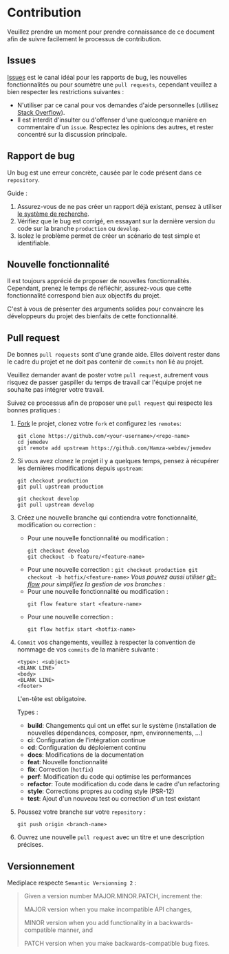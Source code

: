 # Contribution

Veuillez prendre un moment pour prendre connaissance de ce document afin de suivre facilement le processus de contribution.

## Issues

[Issues](https://github.com/Hamza-webdev/jemedev/issues) est le canal idéal pour les rapports de bug, les nouvelles fonctionnalités ou pour soumètre une `pull requests`, cependant veuillez a bien respecter les restrictions suivantes :

- N'utiliser par ce canal pour vos demandes d'aide personnelles (utilisez [Stack Overflow](http://stackoverflow.com/)).
- Il est interdit d'insulter ou d'offenser d'une quelconque manière en commentaire d'un `issue`. Respectez les opinions des autres, et rester concentré sur la discussion principale.

## Rapport de bug

Un bug est une erreur concrète, causée par le code présent dans ce `repository`.

Guide :

1. Assurez-vous de ne pas créer un rapport déjà existant, pensez à utiliser [le système de recherche](https://github.com/Hamza-webdev/jemedev/issues).
2. Vérifiez que le bug est corrigé, en essayant sur la dernière version du code sur la branche `production` ou `develop`.
3. Isolez le problème permet de créer un scénario de test simple et identifiable.

## Nouvelle fonctionnalité

Il est toujours apprécié de proposer de nouvelles fonctionnalités. Cependant, prenez le temps de réfléchir, assurez-vous que cette fonctionnalité correspond bien aux objectifs du projet.

C'est à vous de présenter des arguments solides pour convaincre les développeurs du projet des bienfaits de cette fonctionnalité.

## Pull request

De bonnes `pull requests` sont d'une grande aide. Elles doivent rester dans le cadre du projet et ne doit pas contenir de `commits` non lié au projet.

Veuillez demander avant de poster votre `pull request`, autrement vous risquez de passer gaspiller du temps de travail car l'équipe projet ne souhaite pas intégrer votre travail.

Suivez ce processus afin de proposer une `pull request` qui respecte les bonnes pratiques :

1. [Fork](http://help.github.com/fork-a-repo/) le projet, clonez votre `fork` et configurez les `remotes`:
   ```
   git clone https://github.com/<your-username>/<repo-name>
   cd jemedev
   git remote add upstream https://github.com/Hamza-webdev/jemedev
   ```
2. Si vous avez clonez le projet il y a quelques temps, pensez à récupérer les dernières modifications depuis `upstream`:

   ```
   git checkout production
   git pull upstream production

   git checkout develop
   git pull upstream develop
   ```

3. Créez une nouvelle branche qui contiendra votre fonctionnalité, modification ou correction :
   - Pour une nouvelle fonctionnalité ou modification :
     ```
     git checkout develop
     git checkout -b feature/<feature-name>
     ```
   - Pour une nouvelle correction :
     `git checkout production git checkout -b hotfix/<feature-name>`
     _Vous pouvez aussi utiliser [git-flow](https://danielkummer.github.io/git-flow-cheatsheet/index.fr_FR.html) pour simplifiez la gestion de vos branches :_
   - Pour une nouvelle fonctionnalité ou modification :
     ```
     git flow feature start <feature-name>
     ```
   - Pour une nouvelle correction :
     ```
     git flow hotfix start <hotfix-name>
     ```
4. `Commit` vos changements, veuillez à respecter la convention de nommage de vos `commits` de la manière suivante :

   ```
   <type>: <subject>
   <BLANK LINE>
   <body>
   <BLANK LINE>
   <footer>
   ```

   L'en-tête est obligatoire.

   Types :

   - **build**: Changements qui ont un effet sur le système (installation de nouvelles dépendances, composer, npm, environnements, ...)
   - **ci**: Configuration de l'intégration continue
   - **cd**: Configuration du déploiement continu
   - **docs**: Modifications de la documentation
   - **feat**: Nouvelle fonctionnalité
   - **fix**: Correction (`hotfix`)
   - **perf**: Modification du code qui optimise les performances
   - **refactor**: Toute modification du code dans le cadre d'un refactoring
   - **style**: Corrections propres au coding style (PSR-12)
   - **test**: Ajout d'un nouveau test ou correction d'un test existant

5. Poussez votre branche sur votre `repository` :
   ```
   git push origin <branch-name>
   ```
6. Ouvrez une nouvelle `pull request` avec un titre et une description précises.

## Versionnement

Mediplace respecte `Semantic Versionning 2` :

> Given a version number MAJOR.MINOR.PATCH, increment the:
>
> MAJOR version when you make incompatible API changes,
>
> MINOR version when you add functionality in a backwards-compatible manner, and
>
> PATCH version when you make backwards-compatible bug fixes.
